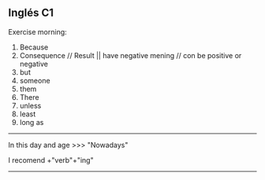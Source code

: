 ## Inglés C1
Exercise morning:
1. Because
2. Consequence // Result ||  have negative mening // con be positive or negative
3. but
4. someone 
5. them
6. There
7. unless
8. least
9. long as
---
In this day and age >>> "Nowadays"

I recomend +"verb"+"ing"

---
